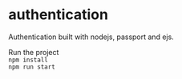 # authentication

Authentication built with nodejs, passport and ejs.

Run the project <br>
`npm install`<br>
`npm run start`

